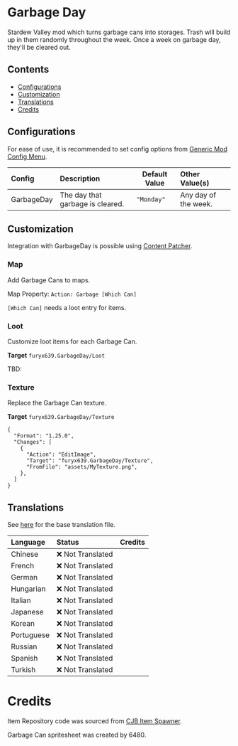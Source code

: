 ﻿# Garbage Day

Stardew Valley mod which turns garbage cans into storages. Trash will build up in them randomly throughout the week.
Once a week on garbage day, they'll be cleared out.

## Contents

* [Configurations](#configurations)
* [Customization](#customization)
* [Translations](#translations)
* [Credits](#credits)

## Configurations

For ease of use, it is recommended to set config options
from [Generic Mod Config Menu](https://www.nexusmods.com/stardewvalley/mods/5098).

| Config     | Description                      | Default Value | Other Value(s)       |
|:-----------|:---------------------------------|---------------|:---------------------|
| GarbageDay | The day that garbage is cleared. | `"Monday"`    | Any day of the week. |

## Customization

Integration with GarbageDay is possible using [Content Patcher](docs/mod-integration.md).

### Map

Add Garbage Cans to maps.

Map Property: `Action: Garbage [Which Can]`

`[Which Can]` needs a loot entry for items.

### Loot

Customize loot items for each Garbage Can.

**Target** `furyx639.GarbageDay/Loot`

TBD:

### Texture

Replace the Garbage Can texture.

**Target** `furyx639.GarbageDay/Texture`

```jsonc
{
  "Format": "1.25.0",
  "Changes": [
    {
      "Action": "EditImage",
      "Target": "furyx639.GarbageDay/Texture",
      "FromFile": "assets/MyTexture.png",
    },
  ]
}
```

## Translations

See [here](i18n/default.json) for the base translation file.

| Language   | Status            | Credits |
|:-----------|:------------------|:--------|
| Chinese    | ❌️ Not Translated |         |
| French     | ❌️ Not Translated |         |
| German     | ❌️ Not Translated |         |
| Hungarian  | ❌️ Not Translated |         |
| Italian    | ❌️ Not Translated |         |
| Japanese   | ❌️ Not Translated |         |
| Korean     | ❌️ Not Translated |         |
| Portuguese | ❌️ Not Translated |         |
| Russian    | ❌️ Not Translated |         |
| Spanish    | ❌️ Not Translated |         |
| Turkish    | ❌️ Not Translated |         |

# Credits

Item Repository code was sourced from [CJB Item Spawner](https://github.com/CJBok/SDV-Mods/tree/master/CJBItemSpawner).

Garbage Can spritesheet was created by 6480.